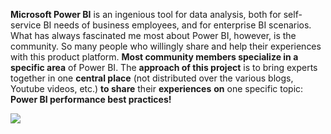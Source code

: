 **Microsoft Power BI** is an ingenious tool for data analysis, both for self-service BI needs of business employees, and for enterprise BI scenarios. What has always fascinated me most about Power BI, however, is the community. So many people who willingly share and help their experiences with this product platform. **Most community members specialize in a specific area** of Power BI. The **approach of this project** is to bring experts together in one **central place** (not distributed over the various blogs, Youtube videos, etc.) **to share** their **experiences** **on** one specific topic: **Power BI performance best practices!**

![]({{site.baseurl}}/https://github.com/SchreiberLars/Power-BI-performance-best-practices/blob/master/docs/screenshots/001%20-%20Power%20BI%20Platform.png?raw=true)
